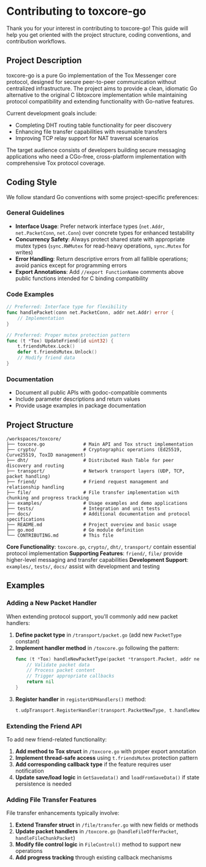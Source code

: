 # Contributing to toxcore-go

Thank you for your interest in contributing to toxcore-go! This guide will help you get oriented with the project structure, coding conventions, and contribution workflows.

## Project Description

toxcore-go is a pure Go implementation of the Tox Messenger core protocol, designed for secure peer-to-peer communication without centralized infrastructure. The project aims to provide a clean, idiomatic Go alternative to the original C libtoxcore implementation while maintaining protocol compatibility and extending functionality with Go-native features.

Current development goals include:
- Completing DHT routing table functionality for peer discovery
- Enhancing file transfer capabilities with resumable transfers
- Improving TCP relay support for NAT traversal scenarios

The target audience consists of developers building secure messaging applications who need a CGo-free, cross-platform implementation with comprehensive Tox protocol coverage.

## Coding Style

We follow standard Go conventions with some project-specific preferences:

### General Guidelines
- **Interface Usage**: Prefer network interface types (`net.Addr`, `net.PacketConn`, `net.Conn`) over concrete types for enhanced testability
- **Concurrency Safety**: Always protect shared state with appropriate mutex types (`sync.RWMutex` for read-heavy operations, `sync.Mutex` for writes)
- **Error Handling**: Return descriptive errors from all fallible operations; avoid panics except for programming errors
- **Export Annotations**: Add `//export FunctionName` comments above public functions intended for C binding compatibility

### Code Examples
```go
// Preferred: Interface type for flexibility
func handlePacket(conn net.PacketConn, addr net.Addr) error {
    // Implementation
}

// Preferred: Proper mutex protection pattern
func (t *Tox) UpdateFriend(id uint32) {
    t.friendsMutex.Lock()
    defer t.friendsMutex.Unlock()
    // Modify friend data
}
```

### Documentation
- Document all public APIs with godoc-compatible comments
- Include parameter descriptions and return values
- Provide usage examples in package documentation

## Project Structure

```
/workspaces/toxcore/
├── toxcore.go              # Main API and Tox struct implementation
├── crypto/                 # Cryptographic operations (Ed25519, Curve25519, ToxID management)
├── dht/                    # Distributed Hash Table for peer discovery and routing
├── transport/              # Network transport layers (UDP, TCP, packet handling)
├── friend/                 # Friend request management and relationship handling
├── file/                   # File transfer implementation with chunking and progress tracking
├── examples/               # Usage examples and demo applications
├── tests/                  # Integration and unit tests
├── docs/                   # Additional documentation and protocol specifications
├── README.md               # Project overview and basic usage
├── go.mod                  # Go module definition
└── CONTRIBUTING.md         # This file
```

**Core Functionality**: `toxcore.go`, `crypto/`, `dht/`, `transport/` contain essential protocol implementation
**Supporting Features**: `friend/`, `file/` provide higher-level messaging and transfer capabilities
**Development Support**: `examples/`, `tests/`, `docs/` assist with development and testing

## Examples

### Adding a New Packet Handler
When extending protocol support, you'll commonly add new packet handlers:

1. **Define packet type** in `/transport/packet.go` (add new `PacketType` constant)
2. **Implement handler method** in `/toxcore.go` following the pattern:
   ```go
   func (t *Tox) handleNewPacketType(packet *transport.Packet, addr net.Addr) error {
       // Validate packet data
       // Process packet content
       // Trigger appropriate callbacks
       return nil
   }
   ```
3. **Register handler** in `registerUDPHandlers()` method:
   ```go
   t.udpTransport.RegisterHandler(transport.PacketNewType, t.handleNewPacketType)
   ```

### Extending the Friend API
To add new friend-related functionality:

1. **Add method to Tox struct** in `/toxcore.go` with proper export annotation
2. **Implement thread-safe access** using `t.friendsMutex` protection pattern
3. **Add corresponding callback type** if the feature requires user notification
4. **Update save/load logic** in `GetSavedata()` and `loadFromSaveData()` if state persistence is needed

### Adding File Transfer Features
File transfer enhancements typically involve:

1. **Extend Transfer struct** in `/file/transfer.go` with new fields or methods
2. **Update packet handlers** in `/toxcore.go` (`handleFileOfferPacket`, `handleFileChunkPacket`)
3. **Modify file control logic** in `FileControl()` method to support new operations
4. **Add progress tracking** through existing callback mechanisms
